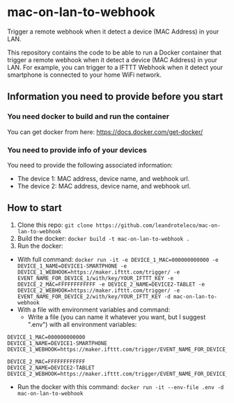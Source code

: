 # mac-on-lan-to-webhook
Trigger a remote webhook when it detect a device (MAC Address) in your LAN.

This repository contains the code to be able to run a Docker container that trigger a remote webhook when it detect a device (MAC Address) in your LAN.
For example, you can trigger to a IFTTT Webhook when it detect your smartphone is connected to your home WiFi network.

## Information you need to provide before you start ##

### You need docker to build and run the container ###

You can get docker from here: https://docs.docker.com/get-docker/

### You need to provide info of your devices ###

You need to provide the following associated information: 
 - The device 1: MAC address, device name, and webhook url.
 - The device 2: MAC address, device name, and webhook url.


## How to start ##

1. Clone this repo: `git clone https://github.com/leandroteleco/mac-on-lan-to-webhook`
2. Build the docker: `docker build -t mac-on-lan-to-webhook .`
3. Run the docker:
 - With full command: `docker run -it -e DEVICE_1_MAC=000000000000 -e DEVICE_1_NAME=DEVICE1-SMARTPHONE -e DEVICE_1_WEBHOOK=https://maker.ifttt.com/trigger/ -e EVENT_NAME_FOR_DEVICE_1/with/key/YOUR_IFTTT_KEY -e DEVICE_2_MAC=FFFFFFFFFFFF -e DEVICE_2_NAME=DEVICE2-TABLET -e DEVICE_2_WEBHOOK=https://maker.ifttt.com/trigger/ -e EVENT_NAME_FOR_DEVICE_2/with/key/YOUR_IFTT_KEY -d mac-on-lan-to-webhook`
 - With a file with environment variables and command:
   - Write a file (you can name it whatever you want, but I suggest ".env") with all environment variables:

```
DEVICE_1_MAC=000000000000
DEVICE_1_NAME=DEVICE1-SMARTPHONE
DEVICE_1_WEBHOOK=https://maker.ifttt.com/trigger/EVENT_NAME_FOR_DEVICE_1/with/key/YOUR_IFTTT_KEY

DEVICE_2_MAC=FFFFFFFFFFFF
DEVICE_2_NAME=DEVICE2-TABLET
DEVICE_2_WEBHOOK=https://maker.ifttt.com/trigger/EVENT_NAME_FOR_DEVICE_2/with/key/YOUR_IFTT_KEY
```

   - Run the docker with this command: `docker run -it --env-file .env -d mac-on-lan-to-webhook`
